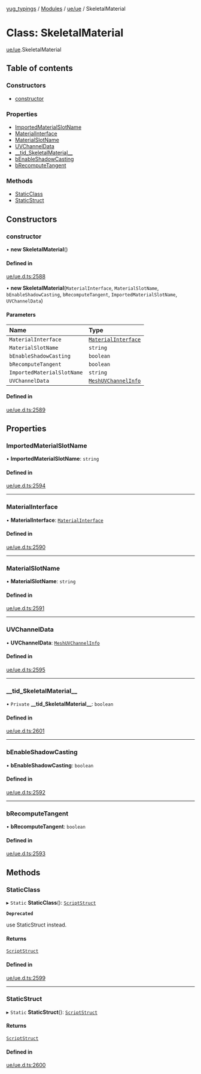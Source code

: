 [yug_typings](../README.md) / [Modules](../modules.md) / [ue/ue](../modules/ue_ue.md) / SkeletalMaterial

# Class: SkeletalMaterial

[ue/ue](../modules/ue_ue.md).SkeletalMaterial

## Table of contents

### Constructors

- [constructor](ue_ue.SkeletalMaterial.md#constructor)

### Properties

- [ImportedMaterialSlotName](ue_ue.SkeletalMaterial.md#importedmaterialslotname)
- [MaterialInterface](ue_ue.SkeletalMaterial.md#materialinterface)
- [MaterialSlotName](ue_ue.SkeletalMaterial.md#materialslotname)
- [UVChannelData](ue_ue.SkeletalMaterial.md#uvchanneldata)
- [\_\_tid\_SkeletalMaterial\_\_](ue_ue.SkeletalMaterial.md#__tid_skeletalmaterial__)
- [bEnableShadowCasting](ue_ue.SkeletalMaterial.md#benableshadowcasting)
- [bRecomputeTangent](ue_ue.SkeletalMaterial.md#brecomputetangent)

### Methods

- [StaticClass](ue_ue.SkeletalMaterial.md#staticclass)
- [StaticStruct](ue_ue.SkeletalMaterial.md#staticstruct)

## Constructors

### constructor

• **new SkeletalMaterial**()

#### Defined in

[ue/ue.d.ts:2588](https://github.com/YugMetaverse/yug_typings/blob/b7d9b19/ue/ue.d.ts#L2588)

• **new SkeletalMaterial**(`MaterialInterface`, `MaterialSlotName`, `bEnableShadowCasting`, `bRecomputeTangent`, `ImportedMaterialSlotName`, `UVChannelData`)

#### Parameters

| Name | Type |
| :------ | :------ |
| `MaterialInterface` | [`MaterialInterface`](ue_ue.MaterialInterface.md) |
| `MaterialSlotName` | `string` |
| `bEnableShadowCasting` | `boolean` |
| `bRecomputeTangent` | `boolean` |
| `ImportedMaterialSlotName` | `string` |
| `UVChannelData` | [`MeshUVChannelInfo`](ue_ue.MeshUVChannelInfo.md) |

#### Defined in

[ue/ue.d.ts:2589](https://github.com/YugMetaverse/yug_typings/blob/b7d9b19/ue/ue.d.ts#L2589)

## Properties

### ImportedMaterialSlotName

• **ImportedMaterialSlotName**: `string`

#### Defined in

[ue/ue.d.ts:2594](https://github.com/YugMetaverse/yug_typings/blob/b7d9b19/ue/ue.d.ts#L2594)

___

### MaterialInterface

• **MaterialInterface**: [`MaterialInterface`](ue_ue.MaterialInterface.md)

#### Defined in

[ue/ue.d.ts:2590](https://github.com/YugMetaverse/yug_typings/blob/b7d9b19/ue/ue.d.ts#L2590)

___

### MaterialSlotName

• **MaterialSlotName**: `string`

#### Defined in

[ue/ue.d.ts:2591](https://github.com/YugMetaverse/yug_typings/blob/b7d9b19/ue/ue.d.ts#L2591)

___

### UVChannelData

• **UVChannelData**: [`MeshUVChannelInfo`](ue_ue.MeshUVChannelInfo.md)

#### Defined in

[ue/ue.d.ts:2595](https://github.com/YugMetaverse/yug_typings/blob/b7d9b19/ue/ue.d.ts#L2595)

___

### \_\_tid\_SkeletalMaterial\_\_

• `Private` **\_\_tid\_SkeletalMaterial\_\_**: `boolean`

#### Defined in

[ue/ue.d.ts:2601](https://github.com/YugMetaverse/yug_typings/blob/b7d9b19/ue/ue.d.ts#L2601)

___

### bEnableShadowCasting

• **bEnableShadowCasting**: `boolean`

#### Defined in

[ue/ue.d.ts:2592](https://github.com/YugMetaverse/yug_typings/blob/b7d9b19/ue/ue.d.ts#L2592)

___

### bRecomputeTangent

• **bRecomputeTangent**: `boolean`

#### Defined in

[ue/ue.d.ts:2593](https://github.com/YugMetaverse/yug_typings/blob/b7d9b19/ue/ue.d.ts#L2593)

## Methods

### StaticClass

▸ `Static` **StaticClass**(): [`ScriptStruct`](ue_ue.ScriptStruct.md)

**`Deprecated`**

use StaticStruct instead.

#### Returns

[`ScriptStruct`](ue_ue.ScriptStruct.md)

#### Defined in

[ue/ue.d.ts:2599](https://github.com/YugMetaverse/yug_typings/blob/b7d9b19/ue/ue.d.ts#L2599)

___

### StaticStruct

▸ `Static` **StaticStruct**(): [`ScriptStruct`](ue_ue.ScriptStruct.md)

#### Returns

[`ScriptStruct`](ue_ue.ScriptStruct.md)

#### Defined in

[ue/ue.d.ts:2600](https://github.com/YugMetaverse/yug_typings/blob/b7d9b19/ue/ue.d.ts#L2600)
